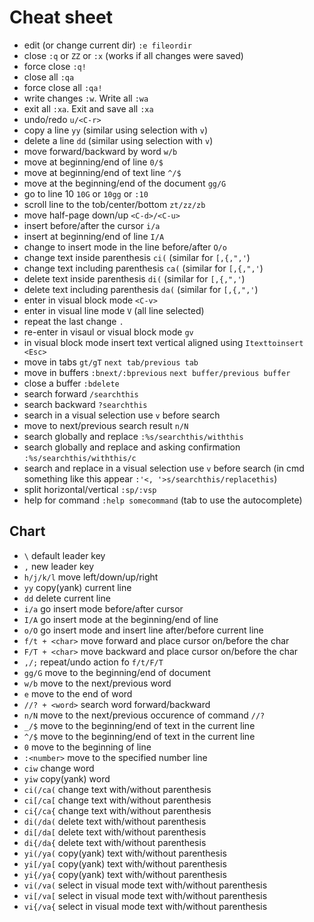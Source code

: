 # Cheat sheet

* edit (or change current dir) `:e fileordir`
* close `:q` or `ZZ` or `:x` (works if all changes were saved)
* force close `:q!`
* close all `:qa`
* force close all `:qa!`
* write changes `:w`. Write all `:wa`
* exit all `:xa`. Exit and save all `:xa`
* undo/redo `u/<C-r>`
* copy a line `yy` (similar using selection with `v`)
* delete a line `dd` (similar using selection with `v`)
* move forward/backward by word `w/b`
* move at beginning/end of line `0/$`
* move at beginning/end of text line `^/$`
* move at the beginning/end of the document `gg/G`
* go to line 10 `10G` or `10gg` or `:10`
* scroll line to the tob/center/bottom `zt/zz/zb`
* move half-page down/up `<C-d>/<C-u>`
* insert before/after the cursor `i/a`
* insert at beginning/end of line `I/A`
* change to insert mode in the line before/after `O/o`
* change text inside parenthesis `ci(` (similar for `[,{,",'`)
* change text including parenthesis `ca(` (similar for `[,{,",'`)
* delete text inside parenthesis `di(` (similar for `[,{,",'`)
* delete text including parenthesis `da(` (similar for `[,{,",'`)
* enter in visual block mode `<C-v>`
* enter in visual line mode `V` (all line selected)
* repeat the last change `.`
* re-enter in visaul or visual block mode `gv`
* in visual block mode insert text vertical aligned using `Itexttoinsert <Esc>`
* move in tabs `gt/gT` `next tab/previous tab`
* move in buffers `:bnext/:bprevious` `next buffer/previous buffer`
* close a buffer `:bdelete`
* search forward `/searchthis`
* search backward `?searchthis`
* search in a visual selection use `v` before search
* move to next/previous search result `n/N`
* search globally and replace `:%s/searchthis/withthis`
* search globally and replace and asking confirmation `:%s/searchthis/withthis/c`
* search and replace in a visual selection use `v` before search (in cmd something like this appear `:'<, '>s/searchthis/replacethis`)
* split horizontal/vertical `:sp/:vsp`
* help for command `:help somecommand` (tab to use the autocomplete)

## Chart
* `\` default leader key
* `,` new leader key
* `h/j/k/l` move left/down/up/right
* `yy` copy(yank) current line
* `dd` delete current line
* `i/a` go insert mode before/after cursor
* `I/A` go insert mode at the beginning/end of line
* `o/O` go insert mode and insert line after/before current line
* `f/t + <char>` move forward and place cursor on/before the char
* `F/T + <char>` move backward and place cursor on/before the char
* `,/;` repeat/undo action fo `f/t/F/T`
* `gg/G` move to the beginning/end of document
* `w/b` move to the next/previous word
* `e` move to the end of word
* `//? + <word>` search word forward/backward
* `n/N` move to the next/previous occurence of command `//?`
* `_/$` move to the beginning/end of text in the current line
* `^/$` move to the beginning/end of text in the current line
* `0` move to the beginning of line
* `:<number>` move to the specified number line
* `ciw` change word
* `yiw` copy(yank) word
* `ci(/ca(` change text with/without parenthesis
* `ci[/ca[` change text with/without parenthesis
* `ci{/ca{` change text with/without parenthesis
* `di(/da(` delete text with/without parenthesis
* `di[/da[` delete text with/without parenthesis
* `di{/da{` delete text with/without parenthesis
* `yi(/ya(` copy(yank) text with/without parenthesis
* `yi[/ya[` copy(yank) text with/without parenthesis
* `yi{/ya{` copy(yank) text with/without parenthesis
* `vi(/va(` select in visual mode text with/without parenthesis
* `vi[/va[` select in visual mode text with/without parenthesis
* `vi{/va{` select in visual mode text with/without parenthesis

